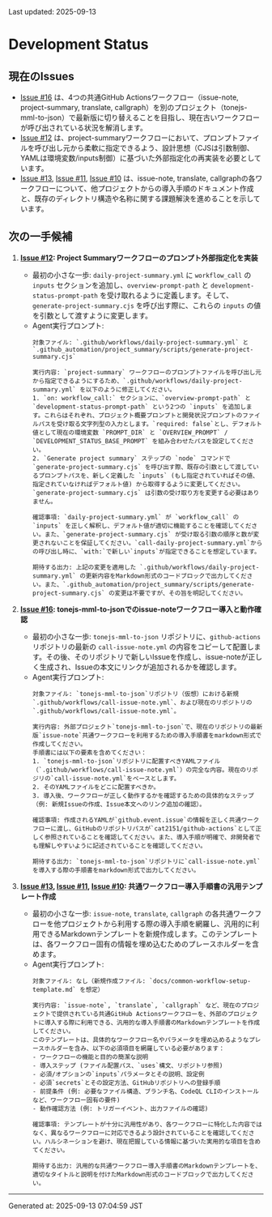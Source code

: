 Last updated: 2025-09-13

# Development Status

## 現在のIssues
- [Issue #16](../issue-notes/16.md) は、4つの共通GitHub Actionsワークフロー（issue-note, project-summary, translate, callgraph）を別のプロジェクト（tonejs-mml-to-json）で最新版に切り替えることを目指し、現在古いワークフローが呼び出されている状況を解消します。
- [Issue #12](../issue-notes/12.md) は、project-summaryワークフローにおいて、プロンプトファイルを呼び出し元から柔軟に指定できるよう、設計思想（CJSは引数制御、YAMLは環境変数/inputs制御）に基づいた外部指定化の再実装を必要としています。
- [Issue #13](../issue-notes/13.md), [Issue #11](../issue-notes/11.md), [Issue #10](../issue-notes/10.md) は、issue-note, translate, callgraphの各ワークフローについて、他プロジェクトからの導入手順のドキュメント作成と、既存のディレクトリ構造や名称に関する課題解決を進めることを示しています。

## 次の一手候補
1. **[Issue #12](../issue-notes/12.md): Project Summaryワークフローのプロンプト外部指定化を実装**
   - 最初の小さな一歩: `daily-project-summary.yml` に `workflow_call` の `inputs` セクションを追加し、`overview-prompt-path` と `development-status-prompt-path` を受け取れるように定義します。そして、`generate-project-summary.cjs` を呼び出す際に、これらの `inputs` の値を引数として渡すように変更します。
   - Agent実行プロンプト:
     ```
     対象ファイル: `.github/workflows/daily-project-summary.yml` と `.github_automation/project_summary/scripts/generate-project-summary.cjs`

     実行内容: `project-summary` ワークフローのプロンプトファイルを呼び出し元から指定できるようにするため、`.github/workflows/daily-project-summary.yml` を以下のように修正してください。
     1. `on: workflow_call:` セクションに、`overview-prompt-path` と `development-status-prompt-path` という2つの `inputs` を追加します。これらはそれぞれ、プロジェクト概要プロンプトと開発状況プロンプトのファイルパスを受け取る文字列型の入力とします。`required: false`とし、デフォルト値として現在の環境変数 `PROMPT_DIR` と `OVERVIEW_PROMPT` / `DEVELOPMENT_STATUS_BASE_PROMPT` を組み合わせたパスを設定してください。
     2. `Generate project summary` ステップの `node` コマンドで `generate-project-summary.cjs` を呼び出す際、既存の引数として渡しているプロンプトパスを、新しく定義した `inputs` (もし指定されていればその値、指定されていなければデフォルト値) から取得するように変更してください。
     `generate-project-summary.cjs` は引数の受け取り方を変更する必要はありません。

     確認事項: `daily-project-summary.yml` が `workflow_call` の `inputs` を正しく解釈し、デフォルト値が適切に機能することを確認してください。また、`generate-project-summary.cjs` が受け取る引数の順序と数が変更されないことを保証してください。`call-daily-project-summary.yml`からの呼び出し時に、`with:`で新しい`inputs`が指定できることを想定しています。

     期待する出力: 上記の変更を適用した `.github/workflows/daily-project-summary.yml` の更新内容をMarkdown形式のコードブロックで出力してください。また、`.github_automation/project_summary/scripts/generate-project-summary.cjs` の変更は不要ですが、その旨を明記してください。
     ```

2. **[Issue #16](../issue-notes/16.md): tonejs-mml-to-jsonでのissue-noteワークフロー導入と動作確認**
   - 最初の小さな一歩: `tonejs-mml-to-json` リポジトリに、`github-actions` リポジトリの最新の `call-issue-note.yml` の内容をコピーして配置します。その後、そのリポジトリで新しいIssueを作成し、issue-noteが正しく生成され、Issueの本文にリンクが追加されるかを確認します。
   - Agent実行プロンプト:
     ```
     対象ファイル: `tonejs-mml-to-json`リポジトリ（仮想）における新規`.github/workflows/call-issue-note.yml`、および現在のリポジトリの`.github/workflows/call-issue-note.yml`。

     実行内容: 外部プロジェクト`tonejs-mml-to-json`で、現在のリポジトリの最新版`issue-note`共通ワークフローを利用するための導入手順書をmarkdown形式で作成してください。
     手順書には以下の要素を含めてください：
     1. `tonejs-mml-to-json`リポジトリに配置すべきYAMLファイル（`.github/workflows/call-issue-note.yml`）の完全な内容。現在のリポジリの`call-issue-note.yml`をベースとします。
     2. そのYAMLファイルをどこに配置すべきか。
     3. 導入後、ワークフローが正しく動作するかを確認するための具体的なステップ（例: 新規Issueの作成、Issue本文へのリンク追加の確認）。

     確認事項: 作成されるYAMLが`github.event.issue`の情報を正しく共通ワークフローに渡し、GitHubのリポジトリパスが`cat2151/github-actions`として正しく参照されていることを確認してください。また、導入手順が明確で、非開発者でも理解しやすいように記述されていることを確認してください。

     期待する出力: `tonejs-mml-to-json`リポジトリに`call-issue-note.yml`を導入する際の手順書をmarkdown形式で出力してください。
     ```

3. **[Issue #13](../issue-notes/13.md), [Issue #11](../issue-notes/11.md), [Issue #10](../issue-notes/10.md): 共通ワークフロー導入手順書の汎用テンプレート作成**
   - 最初の小さな一歩: `issue-note`, `translate`, `callgraph` の各共通ワークフローを他プロジェクトから利用する際の導入手順を網羅し、汎用的に利用できるMarkdownテンプレートを新規作成します。このテンプレートは、各ワークフロー固有の情報を埋め込むためのプレースホルダーを含めます。
   - Agent実行プロンプト:
     ```
     対象ファイル: なし（新規作成ファイル: `docs/common-workflow-setup-template.md` を想定）

     実行内容: `issue-note`, `translate`, `callgraph` など、現在のプロジェクトで提供されている共通GitHub Actionsワークフローを、外部のプロジェクトに導入する際に利用できる、汎用的な導入手順書のMarkdownテンプレートを作成してください。
     このテンプレートは、具体的なワークフロー名やパラメータを埋め込めるようなプレースホルダーを含み、以下の必須項目を網羅している必要があります：
     - ワークフローの機能と目的の簡潔な説明
     - 導入ステップ (ファイル配置パス、`uses`構文、リポジトリ参照)
     - 必須/オプションの`inputs`パラメータとその説明、設定例
     - 必須`secrets`とその設定方法、GitHubリポジトリへの登録手順
     - 前提条件 (例: 必要なファイル構造、ブランチ名、CodeQL CLIのインストールなど、ワークフロー固有の要件)
     - 動作確認方法 (例: トリガーイベント、出力ファイルの確認)

     確認事項: テンプレートが十分に汎用性があり、各ワークフローに特化した内容ではなく、異なるワークフローに対応できるよう設計されていることを確認してください。ハルシネーションを避け、現在把握している情報に基づいた実用的な項目を含めてください。

     期待する出力: 汎用的な共通ワークフロー導入手順書のMarkdownテンプレートを、適切なタイトルと説明を付けたMarkdown形式のコードブロックで出力してください。

---
Generated at: 2025-09-13 07:04:59 JST
